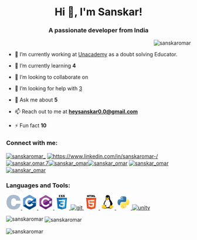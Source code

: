 <!-- ### Hi there 👋
-->


<!--
**sanskaromar/sanskaromar** is a ✨ _special_ ✨ repository because its `README.md` (this file) appears on your GitHub profile.

Here are some ideas to get you started:

- 🔭 I’m currently working on ...
- 🌱 I’m currently learning ...
- 👯 I’m looking to collaborate on ...
- 🤔 I’m looking for help with ...
- 💬 Ask me about ...
- 📫 How to reach me: ...
- 😄 Pronouns: ...
- ⚡ Fun fact: ...
-->



<!-- 
visitor count type 1

Your visitor Count:
![Visitor Count](https://profile-counter.glitch.me/{sanskaromar}/count.svg)
-->

<!--
visitor count type 2

![](https://komarev.com/ghpvc/?username=sanskaromar&color=00BB00&label=Profile+Views&style=flat)
-->



<!-- title -->
<h1 align="center">Hi 👋, I'm Sanskar!</h1>
<h3 align="center">A passionate developer from India</h3>


<!-- view counter type 3 
<p align="left"> <img src="https://komarev.com/ghpvc/?username=sanskaromar&label=Profile%20views&color=0e75b6&style=flat" alt="sanskaromar" /> </p>
-->



<p align="right"> <img src="https://komarev.com/ghpvc/?username=sanskaromar&color=00BB00&label=Profile+Views&style=flat" alt="sanskaromar" /> </p>



<!-- github trophies 
<p align="left"> <a href="https://github.com/ryo-ma/github-profile-trophy"><img src="https://github-profile-trophy.vercel.app/?username=sanskaromar" alt="sanskaromar" /></a> </p>
-->

<!-- twitter link 
<p align="right"> <a href="https://twitter.com/sanskaromar_" target="blank"><img src="https://img.shields.io/twitter/follow/sanskaromar_?logo=twitter&style=for-the-badge" alt="sanskaromar_" /></a> </p>
-->


- 🔭 I’m currently working at [Unacademy](https://unacademy.com/@SanskarOmar_) as a doubt solving Educator.

- 🌱 I’m currently learning **4**

- 👯 I’m looking to collaborate on []()

- 🤝 I’m looking for help with [3](a3)
<!--
- 👨‍💻 All of my projects are available at [7](7)

- 📝 I regularly write articles on [8](8)
-->
- 💬 Ask me about **5**

- 📫 Reach out to me at **heysanskar0.0@gmail.com**
<!--
- 📄 Know about my experiences [9](9)
-->
- ⚡ Fun fact **10**





<h3 align="left">Connect with me:</h3>
<p align="left"> <a href="https://twitter.com/sanskaromar_" target="blank"><img align="center" src="https://cdn.jsdelivr.net/npm/simple-icons@3.0.1/icons/twitter.svg" alt="sanskaromar_" height="30" width="40" /></a> <a href="https://www.linkedin.com/in/sanskaromar-/" target="blank"><img align="center" src="https://cdn.jsdelivr.net/npm/simple-icons@3.0.1/icons/linkedin.svg" alt="https://www.linkedin.com/in/sanskaromar-/" height="30" width="40" /></a> <a href="https://fb.com/sanskar.omar.7" target="blank"><img align="center" src="https://cdn.jsdelivr.net/npm/simple-icons@3.0.1/icons/facebook.svg" alt="sanskar.omar.7" height="30" width="40" /></a><a href="https://instagram.com/sanskar_omar" target="blank"><img align="center" src="https://cdn.jsdelivr.net/npm/simple-icons@3.0.1/icons/instagram.svg" alt="sanskar_omar" height="30" width="40" /></a><a href="https://www.codechef.com/users/sanskar_omar" target="blank"><img align="center" src="https://cdn.jsdelivr.net/npm/simple-icons@3.1.0/icons/codechef.svg" alt="sanskar_omar" height="30" width="40" /></a> <a href="https://www.hackerrank.com/sanskar_omar" target="blank"><img align="center" src="https://cdn.jsdelivr.net/npm/simple-icons@3.0.1/icons/hackerrank.svg" alt="sanskar_omar" height="30" width="40" /></a> <a href="https://codeforces.com/profile/sanskar_omar" target="blank"><img align="center" src="https://cdn.jsdelivr.net/npm/simple-icons@3.0.1/icons/codeforces.svg" alt="sanskar_omar" height="30" width="40" /></a>
</p>





<h3 align="left">Languages and Tools:</h3>

<p align="left"> 
<a href="https://www.cprogramming.com/" target="_blank"> <img src="https://raw.githubusercontent.com/devicons/devicon/master/icons/c/c-original.svg" alt="c" width="40" height="40"/> </a> <a href="https://www.w3schools.com/cpp/" target="_blank"> <img src="https://raw.githubusercontent.com/devicons/devicon/master/icons/cplusplus/cplusplus-original.svg" alt="cplusplus" width="40" height="40"/> </a> <a href="https://www.w3schools.com/cs/" target="_blank"> <img src="https://raw.githubusercontent.com/devicons/devicon/master/icons/csharp/csharp-original.svg" alt="csharp" width="40" height="40"/> </a><a href="https://www.w3schools.com/css/" target="_blank"> <img src="https://raw.githubusercontent.com/devicons/devicon/master/icons/css3/css3-original-wordmark.svg" alt="css3" width="40" height="40"/> </a> <a href="https://git-scm.com/" target="_blank"> <img src="https://www.vectorlogo.zone/logos/git-scm/git-scm-icon.svg" alt="git" width="40" height="40"/> </a> <a href="https://www.w3.org/html/" target="_blank"> <img src="https://raw.githubusercontent.com/devicons/devicon/master/icons/html5/html5-original-wordmark.svg" alt="html5" width="40" height="40"/> </a><a href="https://www.linux.org/" target="_blank"> <img src="https://raw.githubusercontent.com/devicons/devicon/master/icons/linux/linux-original.svg" alt="linux" width="40" height="40"/> </a> <a href="https://www.python.org" target="_blank"> <img src="https://raw.githubusercontent.com/devicons/devicon/master/icons/python/python-original.svg" alt="python" width="40" height="40"/> </a> <a href="https://unity.com/" target="_blank"> <img src="https://www.vectorlogo.zone/logos/unity3d/unity3d-icon.svg" alt="unity" width="40" height="40"/> </a> </p>
<p><img align="left" src="https://github-readme-stats.vercel.app/api/top-langs?username=sanskaromar&show_icons=true&locale=en&layout=compact" alt="sanskaromar" /></p>

<p>&nbsp;<img align="center" src="https://github-readme-stats.vercel.app/api?username=sanskaromar&show_icons=true&locale=en" alt="sanskaromar" /></p>

<p><img align="center" src="https://github-readme-streak-stats.herokuapp.com/?user=sanskaromar&" alt="sanskaromar" /></p>




